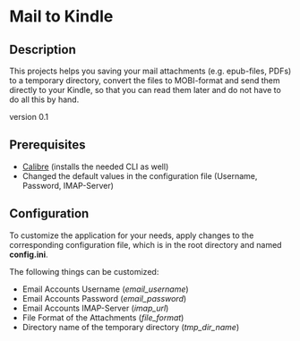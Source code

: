 # Mail to Kindle #
## Description ##
This projects helps you saving your mail attachments (e.g. epub-files, PDFs) to a
temporary directory, convert the files to MOBI-format and send them directly
to your Kindle, so that you can read them later and do not have to do all
this by hand.

version 0.1

## Prerequisites ##
 - [Calibre](https://calibre-ebook.com/) (installs the needed CLI as well)
 - Changed the default values in the configuration file (Username, Password, IMAP-Server)

## Configuration ##
To customize the application for your needs, apply changes to the corresponding configuration file, which is in the root directory and named **config.ini**.

The following things can be customized:
 - Email Accounts Username (*email_username*)
 - Email Accounts Password (*email_password*)
 - Email Accounts IMAP-Server (*imap_url*)
 - File Format of the Attachments (*file_format*)
 - Directory name of the temporary directory (*tmp_dir_name*)